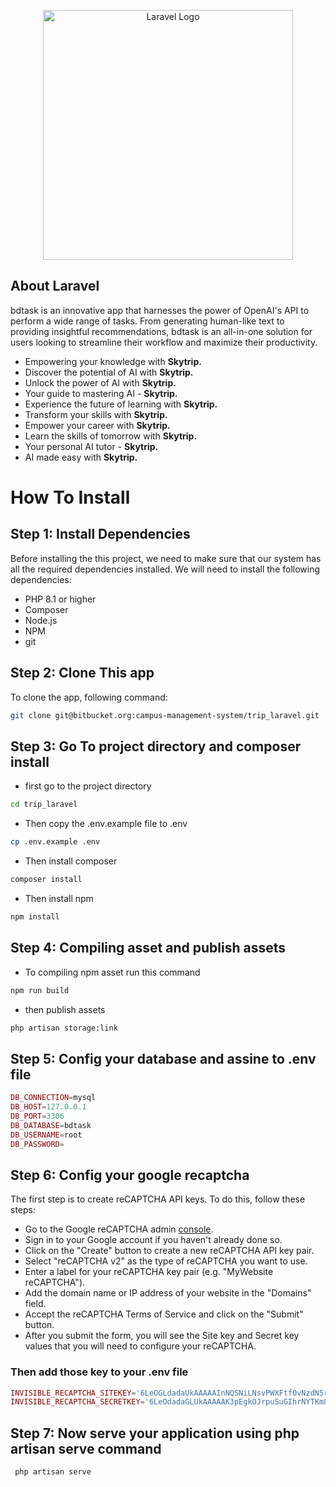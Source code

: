 <p align="center"><a href="https://www.facebook.com/tuhin.bu/" target="_blank"><img src="./resources/assets/admin-assets/img/logo.png" width="400" alt="Laravel Logo"></a></p>

## About Laravel

bdtask is an innovative app that harnesses the power of OpenAI's API to perform a wide range of tasks. From generating human-like text to providing insightful recommendations, bdtask is an all-in-one solution for users looking to streamline their workflow and maximize their productivity.

-   Empowering your knowledge with <b>Skytrip.</b>
-   Discover the potential of AI with <b>Skytrip.</b>
-   Unlock the power of AI with <b>Skytrip.</b>
-   Your guide to mastering AI - <b>Skytrip.</b>
-   Experience the future of learning with <b>Skytrip.</b>
-   Transform your skills with <b>Skytrip.</b>
-   Empower your career with <b>Skytrip.</b>
-   Learn the skills of tomorrow with <b>Skytrip.</b>
-   Your personal AI tutor - <b>Skytrip.</b>
-   AI made easy with <b>Skytrip.</b>

# How To Install

## Step 1: Install Dependencies

Before installing the this project, we need to make sure that our system has all the required dependencies installed. We will need to install the following dependencies:

-   PHP 8.1 or higher
-   Composer
-   Node.js
-   NPM
-   git

## Step 2: Clone This app

To clone the app, following command:

```bash
git clone git@bitbucket.org:campus-management-system/trip_laravel.git
```

## Step 3: Go To project directory and composer install

-   first go to the project directory

```bash
cd trip_laravel
```

-   Then copy the .env.example file to .env

```bash
cp .env.example .env
```

-   Then install composer

```bash
composer install
```

-   Then install npm

```bash
npm install
```

## Step 4: Compiling asset and publish assets

-   To compiling npm asset run this command

```bash
npm run build
```

-   then publish assets

```bash
php artisan storage:link
```

## Step 5: Config your database and assine to .env file

```php
DB_CONNECTION=mysql
DB_HOST=127.0.0.1
DB_PORT=3306
DB_DATABASE=bdtask
DB_USERNAME=root
DB_PASSWORD=
```

## Step 6: Config your google recaptcha

The first step is to create reCAPTCHA API keys. To do this, follow these steps:

-   Go to the Google reCAPTCHA admin <a href="https://www.google.com/recaptcha/">console</a>.
-   Sign in to your Google account if you haven't already done so.
-   Click on the "Create" button to create a new reCAPTCHA API key pair.
-   Select "reCAPTCHA v2" as the type of reCAPTCHA you want to use.
-   Enter a label for your reCAPTCHA key pair (e.g. "MyWebsite reCAPTCHA").
-   Add the domain name or IP address of your website in the "Domains" field.
-   Accept the reCAPTCHA Terms of Service and click on the "Submit" button.
-   After you submit the form, you will see the Site key and Secret key values that you will need to configure your reCAPTCHA.

### Then add those key to your .env file

```php
INVISIBLE_RECAPTCHA_SITEKEY='6LeOGLdadaUkAAAAAInNQSNiLNsvPWXFtfOvNzdN5rCi'
INVISIBLE_RECAPTCHA_SECRETKEY='6LeOdadaGLUkAAAAAK3pEgkOJrpuSuGIhrNYTKm8XGKR'
```

## Step 7: Now serve your application using php artisan serve command

```bash
 php artisan serve
```


